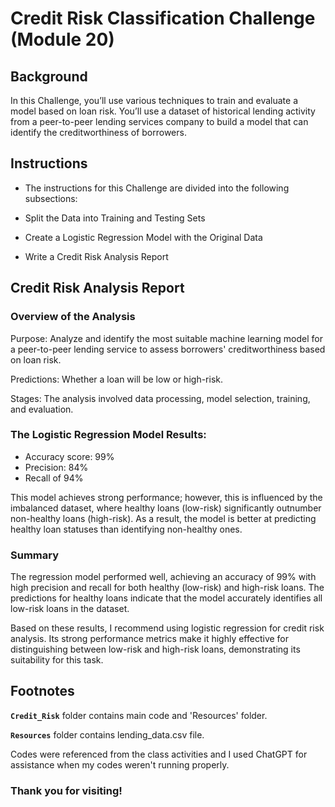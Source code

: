 # __Credit Risk Classification Challenge (Module 20)__

## __Background__
In this Challenge, you’ll use various techniques to train and evaluate a model based on loan risk. You’ll use a dataset of historical lending activity from a peer-to-peer lending services company to build a model that can identify the creditworthiness of borrowers.

## __Instructions__
- The instructions for this Challenge are divided into the following subsections:

- Split the Data into Training and Testing Sets

- Create a Logistic Regression Model with the Original Data

- Write a Credit Risk Analysis Report

## __Credit Risk Analysis Report__

### Overview of the Analysis
Purpose: Analyze and identify the most suitable machine learning model for a peer-to-peer lending service to assess borrowers' creditworthiness based on loan risk.


Predictions: Whether a loan will be low or high-risk.


Stages: The analysis involved data processing, model selection, training, and evaluation.


### The Logistic Regression Model Results: 
- Accuracy score: 99% 
- Precision: 84%
- Recall of 94%

This model achieves strong performance; however, this is influenced by the imbalanced dataset, where healthy loans (low-risk) significantly outnumber non-healthy loans (high-risk). As a result, the model is better at predicting healthy loan statuses than identifying non-healthy ones.

### Summary
The regression model performed well, achieving an accuracy of 99% with high precision and recall for both healthy (low-risk) and high-risk loans. The predictions for healthy loans indicate that the model accurately identifies all low-risk loans in the dataset.

Based on these results, I recommend using logistic regression for credit risk analysis. Its strong performance metrics make it highly effective for distinguishing between low-risk and high-risk loans, demonstrating its suitability for this task.


## __Footnotes__
__`Credit_Risk`__ folder contains main code and 'Resources' folder. 

 __`Resources`__ folder contains lending_data.csv file.

Codes were referenced from the class activities and I used ChatGPT for assistance when my codes weren't running properly. 


### __Thank you for visiting!__